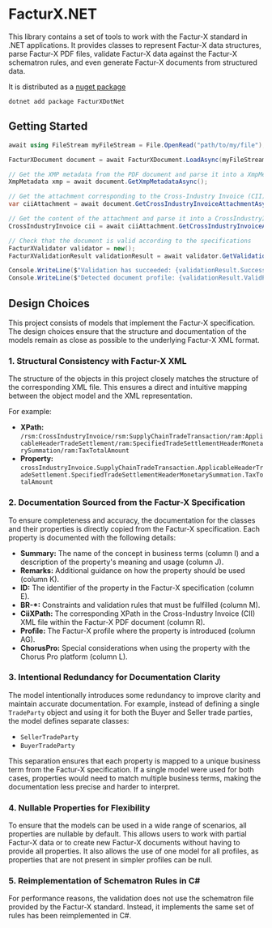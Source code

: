 # FacturX.NET

This library contains a set of tools to work with the Factur-X standard in .NET applications. It provides classes to represent Factur-X data structures, parse Factur-X PDF files, validate Factur-X data against the Factur-X schematron rules, and even generate Factur-X documents from structured data.

It is distributed as a [nuget package](https://www.nuget.org/packages/FacturXDotNet)
```
dotnet add package FacturXDotNet
```

## Getting Started

```csharp
await using FileStream myFileStream = File.OpenRead("path/to/my/file");

FacturXDocument document = await FacturXDocument.LoadAsync(myFileStream);

// Get the XMP metadata from the PDF document and parse it into a XmpMetadata object
XmpMetadata xmp = await document.GetXmpMetadataAsync();

// Get the attachment corresponding to the Cross-Industry Invoice (CII) data
var ciiAttachment = await document.GetCrossIndustryInvoiceAttachmentAsync();

// Get the content of the attachment and parse it into a CrossIndustryInvoice object
CrossIndustryInvoice cii = await ciiAttachment.GetCrossIndustryInvoiceAsync();

// Check that the document is valid according to the specifications
FacturXValidator validator = new();
FacturXValidationResult validationResult = await validator.GetValidationResultAsync(document);

Console.WriteLine($"Validation has succeeded: {validationResult.Success}");
Console.WriteLine($"Detected document profile: {validationResult.ValidProfiles.GetMaxProfile()}");
```

## Design Choices

This project consists of models that implement the Factur-X specification. The design choices ensure that the structure and documentation of the models remain as close as possible to the underlying Factur-X XML format.

### 1. Structural Consistency with Factur-X XML

The structure of the objects in this project closely matches the structure of the corresponding XML file. This ensures a direct and intuitive mapping between the object model and the XML representation.

For example:
- **XPath:** `/rsm:CrossIndustryInvoice/rsm:SupplyChainTradeTransaction/ram:ApplicableHeaderTradeSettlement/ram:SpecifiedTradeSettlementHeaderMonetarySummation/ram:TaxTotalAmount`
- **Property:** `crossIndustryInvoice.SupplyChainTradeTransaction.ApplicableHeaderTradeSettlement.SpecifiedTradeSettlementHeaderMonetarySummation.TaxTotalAmount`

### 2. Documentation Sourced from the Factur-X Specification

To ensure completeness and accuracy, the documentation for the classes and their properties is directly copied from the Factur-X specification. Each property is documented with the following details:
- **Summary:** The name of the concept in business terms (column I) and a description of the property's meaning and usage (column J).
- **Remarks:** Additional guidance on how the property should be used (column K).
- **ID:** The identifier of the property in the Factur-X specification (column E).
- **BR-\*:** Constraints and validation rules that must be fulfilled (column M).
- **CiiXPath:** The corresponding XPath in the Cross-Industry Invoice (CII) XML file within the Factur-X PDF document (column R).
- **Profile:** The Factur-X profile where the property is introduced (column AG).
- **ChorusPro:** Special considerations when using the property with the Chorus Pro platform (column L).

### 3. Intentional Redundancy for Documentation Clarity

The model intentionally introduces some redundancy to improve clarity and maintain accurate documentation. For example, instead of defining a single `TradeParty` object and using it for both the Buyer and Seller trade parties, the model defines separate classes:
- `SellerTradeParty`
- `BuyerTradeParty`

This separation ensures that each property is mapped to a unique business term from the Factur-X specification. If a single model were used for both cases, properties would need to match multiple business terms, making the documentation less precise and harder to interpret.

### 4. Nullable Properties for Flexibility

To ensure that the models can be used in a wide range of scenarios, all properties are nullable by default. This allows users to work with partial Factur-X data or to create new Factur-X documents without having to provide all properties.
It also allows the use of one model for all profiles, as properties that are not present in simpler profiles can be null.

### 5. Reimplementation of Schematron Rules in C#

For performance reasons, the validation does not use the schematron file provided by the Factur-X standard. Instead, it implements the same set of rules has been reimplemented in C#.